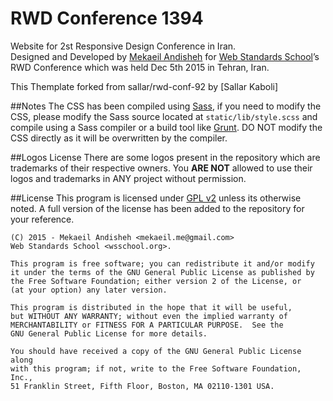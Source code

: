 ﻿RWD Conference 1394
===========

Website for 2st Responsive Design Conference in Iran.  
Designed and Developed by [Mekaeil Andisheh](http://Mekaeil.me) for [Web Standards School](http://wsschool.org)’s RWD Conference which was held Dec 5th 2015 in Tehran, Iran.

This Themplate forked from sallar/rwd-conf-92  by [Sallar Kaboli]


##Notes
The CSS has been compiled using [Sass](http://sass-lang.com/), if you need to modify the CSS, please modify the Sass source located at `static/lib/style.scss` and compile using a Sass compiler or a build tool like [Grunt](http://gruntjs.com/). DO NOT modify the CSS directly as it will be overwritten by the compiler.

##Logos License
There are some logos present in the repository which are trademarks of their respective owners. You **ARE NOT** allowed to use their logos and trademarks in ANY project without permission.


##License
This program is licensed under [GPL v2](http://choosealicense.com/licenses/gpl-v2/) unless its otherwise noted. A full version of the license has been added to the repository for your reference.

    (C) 2015 - Mekaeil Andisheh <mekaeil.me@gmail.com>
    Web Standards School <wsschool.org>.

    This program is free software; you can redistribute it and/or modify
    it under the terms of the GNU General Public License as published by
    the Free Software Foundation; either version 2 of the License, or
    (at your option) any later version.

    This program is distributed in the hope that it will be useful,
    but WITHOUT ANY WARRANTY; without even the implied warranty of
    MERCHANTABILITY or FITNESS FOR A PARTICULAR PURPOSE.  See the
    GNU General Public License for more details.

    You should have received a copy of the GNU General Public License along
    with this program; if not, write to the Free Software Foundation, Inc.,
    51 Franklin Street, Fifth Floor, Boston, MA 02110-1301 USA.
